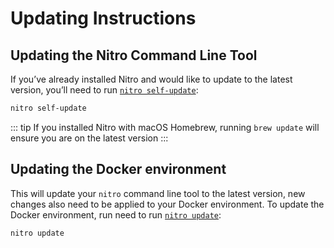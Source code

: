 # Updating Instructions

## Updating the Nitro Command Line Tool

If you’ve already installed Nitro and would like to update to the latest version, you’ll need to run [`nitro self-update`](commands.md#self-update):

```bash
nitro self-update
```

::: tip
If you installed Nitro with macOS Homebrew, running `brew update` will ensure you are on the latest version
:::

## Updating the Docker environment

This will update your `nitro` command line tool to the latest version, new changes also need to be applied to your Docker environment. To update the Docker environment, run need to run [`nitro update`](commands.md#update):

```bash
nitro update
```

